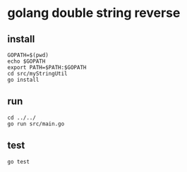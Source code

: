 # golang double string reverse

## install
```
GOPATH=$(pwd)
echo $GOPATH
export PATH=$PATH:$GOPATH
cd src/myStringUtil
go install
```

## run
```
cd ../../
go run src/main.go
```

## test
```
go test
```
